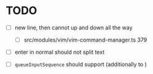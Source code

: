 # TODO

- [ ] new line, then cannot up and down all the way

  - [ ] src/modules/vim/vim-command-manager.ts 379

- [ ] enter in normal should not split text

- [ ] `queueInputSequence` should support <ctrl> (additionally to <Control>)
